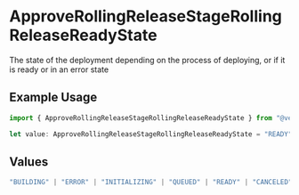 # ApproveRollingReleaseStageRollingReleaseReadyState

The state of the deployment depending on the process of deploying, or if it is ready or in an error state

## Example Usage

```typescript
import { ApproveRollingReleaseStageRollingReleaseReadyState } from "@vercel/sdk/models/approverollingreleasestageop.js";

let value: ApproveRollingReleaseStageRollingReleaseReadyState = "READY";
```

## Values

```typescript
"BUILDING" | "ERROR" | "INITIALIZING" | "QUEUED" | "READY" | "CANCELED"
```